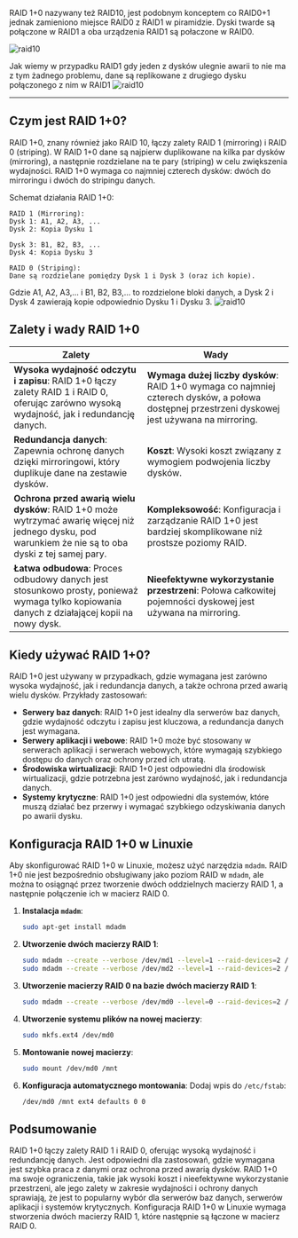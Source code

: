 RAID 1+0 nazywany też RAID10, jest podobnym konceptem co RAID0+1 jednak zamieniono miejsce RAID0 z RAID1 w piramidzie. Dyski twarde są połączone w RAID1 a oba urządzenia RAID1 są połaczone w RAID0. 

![raid10](3_2_1_raid10_1.png)

Jak wiemy w przypadku RAID1 gdy jeden z dysków ulegnie awarii to nie ma z tym żadnego problemu, dane są replikowane z drugiego dysku połączonego z nim w RAID1
![raid10](3_2_1_raid10_2.png)
___
## Czym jest RAID 1+0?

RAID 1+0, znany również jako RAID 10, łączy zalety RAID 1 (mirroring) i RAID 0 (striping). W RAID 1+0 dane są najpierw duplikowane na kilka par dysków (mirroring), a następnie rozdzielane na te pary (striping) w celu zwiększenia wydajności. RAID 1+0 wymaga co najmniej czterech dysków: dwóch do mirroringu i dwóch do stripingu danych.

Schemat działania RAID 1+0:
```
RAID 1 (Mirroring):
Dysk 1: A1, A2, A3, ...
Dysk 2: Kopia Dysku 1

Dysk 3: B1, B2, B3, ...
Dysk 4: Kopia Dysku 3

RAID 0 (Striping):
Dane są rozdzielane pomiędzy Dysk 1 i Dysk 3 (oraz ich kopie).
```

Gdzie A1, A2, A3,... i B1, B2, B3,... to rozdzielone bloki danych, a Dysk 2 i Dysk 4 zawierają kopie odpowiednio Dysku 1 i Dysku 3.
![raid10](3_2_1_raid10_3.png)
## Zalety i wady RAID 1+0

| Zalety                           | Wady                           |
|----------------------------------|--------------------------------|
| **Wysoka wydajność odczytu i zapisu**: RAID 1+0 łączy zalety RAID 1 i RAID 0, oferując zarówno wysoką wydajność, jak i redundancję danych. | **Wymaga dużej liczby dysków**: RAID 1+0 wymaga co najmniej czterech dysków, a połowa dostępnej przestrzeni dyskowej jest używana na mirroring. |
| **Redundancja danych**: Zapewnia ochronę danych dzięki mirroringowi, który duplikuje dane na zestawie dysków. | **Koszt**: Wysoki koszt związany z wymogiem podwojenia liczby dysków. |
| **Ochrona przed awarią wielu dysków**: RAID 1+0 może wytrzymać awarię więcej niż jednego dysku, pod warunkiem że nie są to oba dyski z tej samej pary. | **Kompleksowość**: Konfiguracja i zarządzanie RAID 1+0 jest bardziej skomplikowane niż prostsze poziomy RAID. |
| **Łatwa odbudowa**: Proces odbudowy danych jest stosunkowo prosty, ponieważ wymaga tylko kopiowania danych z działającej kopii na nowy dysk. | **Nieefektywne wykorzystanie przestrzeni**: Połowa całkowitej pojemności dyskowej jest używana na mirroring. |

## Kiedy używać RAID 1+0?

RAID 1+0 jest używany w przypadkach, gdzie wymagana jest zarówno wysoka wydajność, jak i redundancja danych, a także ochrona przed awarią wielu dysków. Przykłady zastosowań:

- **Serwery baz danych**: RAID 1+0 jest idealny dla serwerów baz danych, gdzie wydajność odczytu i zapisu jest kluczowa, a redundancja danych jest wymagana.
- **Serwery aplikacji i webowe**: RAID 1+0 może być stosowany w serwerach aplikacji i serwerach webowych, które wymagają szybkiego dostępu do danych oraz ochrony przed ich utratą.
- **Środowiska wirtualizacji**: RAID 1+0 jest odpowiedni dla środowisk wirtualizacji, gdzie potrzebna jest zarówno wydajność, jak i redundancja danych.
- **Systemy krytyczne**: RAID 1+0 jest odpowiedni dla systemów, które muszą działać bez przerwy i wymagać szybkiego odzyskiwania danych po awarii dysku.

## Konfiguracja RAID 1+0 w Linuxie

Aby skonfigurować RAID 1+0 w Linuxie, możesz użyć narzędzia `mdadm`. RAID 1+0 nie jest bezpośrednio obsługiwany jako poziom RAID w `mdadm`, ale można to osiągnąć przez tworzenie dwóch oddzielnych macierzy RAID 1, a następnie połączenie ich w macierz RAID 0.

1. **Instalacja `mdadm`**:
    ```bash
    sudo apt-get install mdadm
    ```

2. **Utworzenie dwóch macierzy RAID 1**:
    ```bash
    sudo mdadm --create --verbose /dev/md1 --level=1 --raid-devices=2 /dev/sda /dev/sdb
    sudo mdadm --create --verbose /dev/md2 --level=1 --raid-devices=2 /dev/sdc /dev/sdd
    ```

3. **Utworzenie macierzy RAID 0 na bazie dwóch macierzy RAID 1**:
    ```bash
    sudo mdadm --create --verbose /dev/md0 --level=0 --raid-devices=2 /dev/md1 /dev/md2
    ```

4. **Utworzenie systemu plików na nowej macierzy**:
    ```bash
    sudo mkfs.ext4 /dev/md0
    ```

5. **Montowanie nowej macierzy**:
    ```bash
    sudo mount /dev/md0 /mnt
    ```

6. **Konfiguracja automatycznego montowania**:
    Dodaj wpis do `/etc/fstab`:
    ```bash
    /dev/md0 /mnt ext4 defaults 0 0
    ```

## Podsumowanie

RAID 1+0 łączy zalety RAID 1 i RAID 0, oferując wysoką wydajność i redundancję danych. Jest odpowiedni dla zastosowań, gdzie wymagana jest szybka praca z danymi oraz ochrona przed awarią dysków. RAID 1+0 ma swoje ograniczenia, takie jak wysoki koszt i nieefektywne wykorzystanie przestrzeni, ale jego zalety w zakresie wydajności i ochrony danych sprawiają, że jest to popularny wybór dla serwerów baz danych, serwerów aplikacji i systemów krytycznych. Konfiguracja RAID 1+0 w Linuxie wymaga stworzenia dwóch macierzy RAID 1, które następnie są łączone w macierz RAID 0.